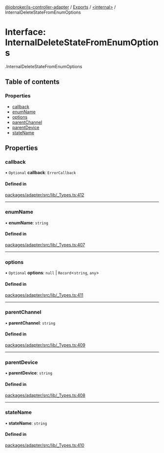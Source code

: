 [@iobroker/js-controller-adapter](../README.md) / [Exports](../modules.md) / [<internal\>](../modules/internal_.md) / InternalDeleteStateFromEnumOptions

# Interface: InternalDeleteStateFromEnumOptions

[<internal>](../modules/internal_.md).InternalDeleteStateFromEnumOptions

## Table of contents

### Properties

- [callback](internal_.InternalDeleteStateFromEnumOptions.md#callback)
- [enumName](internal_.InternalDeleteStateFromEnumOptions.md#enumname)
- [options](internal_.InternalDeleteStateFromEnumOptions.md#options)
- [parentChannel](internal_.InternalDeleteStateFromEnumOptions.md#parentchannel)
- [parentDevice](internal_.InternalDeleteStateFromEnumOptions.md#parentdevice)
- [stateName](internal_.InternalDeleteStateFromEnumOptions.md#statename)

## Properties

### callback

• `Optional` **callback**: `ErrorCallback`

#### Defined in

[packages/adapter/src/lib/_Types.ts:412](https://github.com/ioBroker/ioBroker.js-controller/blob/4be02248/packages/adapter/src/lib/_Types.ts#L412)

___

### enumName

• **enumName**: `string`

#### Defined in

[packages/adapter/src/lib/_Types.ts:407](https://github.com/ioBroker/ioBroker.js-controller/blob/4be02248/packages/adapter/src/lib/_Types.ts#L407)

___

### options

• `Optional` **options**: ``null`` \| `Record`<`string`, `any`\>

#### Defined in

[packages/adapter/src/lib/_Types.ts:411](https://github.com/ioBroker/ioBroker.js-controller/blob/4be02248/packages/adapter/src/lib/_Types.ts#L411)

___

### parentChannel

• **parentChannel**: `string`

#### Defined in

[packages/adapter/src/lib/_Types.ts:409](https://github.com/ioBroker/ioBroker.js-controller/blob/4be02248/packages/adapter/src/lib/_Types.ts#L409)

___

### parentDevice

• **parentDevice**: `string`

#### Defined in

[packages/adapter/src/lib/_Types.ts:408](https://github.com/ioBroker/ioBroker.js-controller/blob/4be02248/packages/adapter/src/lib/_Types.ts#L408)

___

### stateName

• **stateName**: `string`

#### Defined in

[packages/adapter/src/lib/_Types.ts:410](https://github.com/ioBroker/ioBroker.js-controller/blob/4be02248/packages/adapter/src/lib/_Types.ts#L410)

